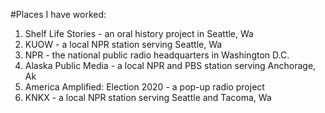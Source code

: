 #Places I have worked: 
1. Shelf Life Stories - an oral history project in Seattle, Wa
2. KUOW - a local NPR station serving Seattle, Wa
3. NPR - the national public radio headquarters in Washington D.C.
4. Alaska Public Media - a local NPR and PBS station serving Anchorage, Ak
5. America Amplified: Election 2020 - a pop-up radio project 
6. KNKX - a local NPR station serving Seattle and Tacoma, Wa